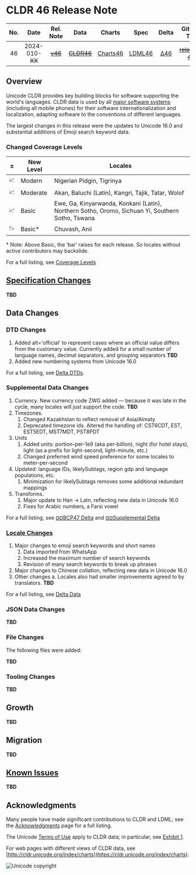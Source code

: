 # CLDR 46 Release Note

| No. |    Date    | Rel. Note |  Data  |  Charts  | Spec |   Delta  | GitHub Tag | Delta DTD | CLDR JSON |
|:---:|:----------:|:---------:|:------:|:--------:|:------------:|:---:|:----------:|:---------:|:---------:|
|  46 | 2024-010-~~XX~~ |    ~~[v46]()~~   | ~~[CLDR46](http://unicode.org/Public/cldr/46/)~~ | [Charts46](http://unicode.org/cldr/charts/dev) |    [LDML46](http://www.unicode.org/reports/tr35/proposed.html)    | [Δ46](https://unicode-org.atlassian.net/issues/?jql=project+%3D+CLDR+AND+status+%3D+Done+AND+resolution+%3D+Fixed+AND+fixVersion+%3D+%2246%22+ORDER+BY+priority+DESC) | ~~[release-46]()~~ |   [ΔDtd46](https://www.unicode.org/cldr/charts/dev/supplemental/dtd_deltas.html)  |   ~~[46.0.0](https://github.com/unicode-org/cldr-json/releases/tag/46.0.0)~~  |

## Overview

Unicode CLDR provides key building blocks for software supporting the world's languages. 
CLDR data is used by all [major software systems](https://cldr.unicode.org/index#TOC-Who-uses-CLDR-) (including all mobile phones) for their software internationalization and localization, adapting software to the conventions of different languages.

The largest changes in this release were the updates to Unicode 16.0 and substantial additions of Emoji search keyword data.

### Changed Coverage Levels
± | New Level | Locales
-- | --|--
📈 | Modern | Nigerian Pidgin, Tigrinya
📈 | Moderate | Akan, Baluchi (Latin), Kangri, Tajik, Tatar, Wolof
📈 | Basic | Ewe, Ga, Kinyarwanda, Konkani (Latin), Northern Sotho, Oromo, Sichuan Yi, Southern Sotho, Tswana
📉 | Basic* | Chuvash, Anii

\* Note: Above Basic, the ‘bar’ raises for each release. So locales without active contributors may backslide.

For a full listing, see [Coverage Levels](https://unicode.org/cldr/charts/46/supplemental/locale_coverage.html)

## [Specification Changes](http://www.unicode.org/reports/tr35/tr35.html)

**TBD**

## Data Changes

### DTD Changes 

1. Added alt='official' to represent cases where an official value differs from the customary value. Currently added for a small number of language names, decimal separators, and grouping separators
**TBD**
2. Added new numbering systems from Unicode 16.0

For a full listing, see [Delta DTDs](https://unicode.org/cldr/charts/46/supplemental/dtd_deltas.html).

### Supplemental Data Changes

1. Currency. New currency code ZWG added — because it was late in the cycle, many locales will just support the code.
**TBD**
2. Timezones.
    1. Changed Kazakhstan to reflect removal of Asia/Almaty
	2. Deprecated timezone ids. Altered the handling of: CST6CDT, EST, EST5EDT, MST7MDT, PST8PDT
3. Units
    1. Added units: portion-per-1e9 (aka per-billion), night (for hotel stays), light (as a prefix for light-second, light-minute, etc.)
	2. Changed preferred wind speed preference for some locales to 	meter-per-second
4. Updated: language IDs, likelySubtags, region gdp and language populations, etc.
   1. Minimization for likelySubtags removes some additional redundant mappings
5. Transforms.
   1. Major update to Han → Latn, reflecting new data in Unicode 16.0
   2. Fixes for Arabic numbers, a Farsi vowel

For a full listing, see [¤¤BCP47 Delta](https://unicode.org/cldr/charts/46/delta/bcp47.html) and [¤¤Supplemental Delta](https://unicode.org/cldr/charts/46/delta/supplemental-data.html)

### [Locale Changes](https://unicode.org/cldr/charts/46/delta/index.html)

1. Major changes to emoji search keywords and short names
    1. Data imported from WhatsApp
	2. Increased the maximum number of search keywords
	3. Revision of many search keywords to break up phrases
2. Major changes to Chinese collation, reflecting new data in Unicode 16.0
3. Other changes
    a. Locales also had smaller improvements agreed to by translators. 
**TBD**

For a full listing, see [Delta Data](https://unicode.org/cldr/charts/46/delta/index.html)

### JSON Data Changes

**TBD**

### File Changes
The following files were added:

**TBD**

### Tooling Changes

**TBD**

## Growth

**TBD**

## Migration

**TBD**

## [Known Issues](https://unicode-org.atlassian.net/issues/CLDR-17535?jql=project%20%3D%20cldr%20and%20labels%20%3D%20%22ReleaseKnownIssue%22%20and%20status%20!%3D%20done)

**TBD**

## Acknowledgments

Many people have made significant contributions to CLDR and LDML; see the [Acknowledgments](https://cldr.unicode.org/index/acknowledgments) page for a full listing.

The Unicode [Terms of Use](https://unicode.org/copyright.html) apply to CLDR data; in particular, see [Exhibit 1](https://unicode.org/copyright.html#Exhibit1).

For web pages with different views of CLDR data, see [http://cldr.unicode.org/index/charts](https://cldr.unicode.org/index/charts).

![Unicode copyright](https://www.unicode.org/img/hb_notice.gif)
